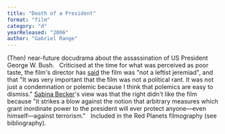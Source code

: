 ```yaml
---
title: "Death of a President"
format: "film"
category: "d"
yearReleased: "2006"
author: "Gabriel Range"
---
```

(Then) near-future docudrama about the  assassination of US President George W. Bush.
 
Criticised at the time for what was perceived  as poor taste, the film's director has <a href="https://www.washingtonpost.com/news/morning-mix/wp/2014/12/17/forget-sonys-the-interview-this-award-winning-movie-imagined-the-assassination-of-george-w-bush/?utm_term=.a55292b573b2"> said</a> the film was "not a leftist jeremiad", and that "It was  very important that the film was not a political rant. It was not  just a condemnation or polemic because I think that polemics are  easy to dismiss." <a href="http://www.sabinabecker.com/2006/10/death_of_a_president_a_review.html"> Sabina Becker</a>'s view was that the right didn't like the film  because "it strikes a blow against the notion that arbitrary  measures which grant inordinate power to the president will ever  protect anyone—even himself—against terrorism."
 
Included in the Red Planets filmography (see bibliography).
 

